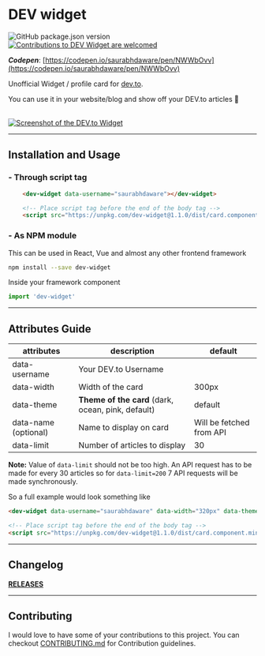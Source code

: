 # DEV widget
<p align="left">
<img alt="GitHub package.json version" src="https://img.shields.io/github/package-json/v/saurabhdaware/dev-widget?style=flat-square"> <a href="CONTRIBUTING.md"><img alt="Contributions to DEV Widget are welcomed" src="https://img.shields.io/badge/contributions-welcome-brightgreen?style=flat-square"></a>
</p>

***Codepen***: [https://codepen.io/saurabhdaware/pen/NWWbOvv](https://codepen.io/saurabhdaware/pen/NWWbOvv)

Unofficial Widget / profile card for [dev.to](https://dev.to/). 

You can use it in your website/blog and show off your DEV.to articles :sunflower:
<br><br>

[![Screenshot of the DEV.to Widget](https://res.cloudinary.com/saurabhdaware/image/upload/v1571605298/saurabh2019/Screenshot_from_2019-10-21_02-30-14.png)](#installation-and-usage)

---

## Installation and Usage


### - Through script tag

```html
    <dev-widget data-username="saurabhdaware"></dev-widget>

    <!-- Place script tag before the end of the body tag -->
    <script src="https://unpkg.com/dev-widget@1.1.0/dist/card.component.min.mjs" type="module"></script>
```


### - As NPM module
This can be used in React, Vue and almost any other frontend framework 
```sh
npm install --save dev-widget
```

Inside your framework component
```js
import 'dev-widget'
```


--- 

## Attributes Guide

| attributes    | description                   | default                  | 
|---------------|-------------------------------|--------------------------|
| data-username | Your DEV.to Username          |                          |
| data-width    | Width of the card             | 300px                    |
| data-theme    | **Theme of the card** (dark, ocean, pink, default) | default                  |
| data-name (optional)    | Name to display on card       | Will be fetched from API |
| data-limit    | Number of articles to display | 30                       |

**Note:** Value of `data-limit` should not be too high. An API request has to be made for every 30 articles so for `data-limit=200` 7 API requests will be made synchronously.

So a full example would look something like 
```html
<dev-widget data-username="saurabhdaware" data-width="320px" data-theme="ocean" data-limit="3" data-name="Saurabh 😎" ></dev-widget>

<!-- Place script tag before the end of the body tag -->
<script src="https://unpkg.com/dev-widget@1.1.0/dist/card.component.min.mjs" type="module"></script>
```

---

## Changelog
**[RELEASES](https://github.com/saurabhdaware/DEV-widget/releases)**

---

## Contributing

I would love to have some of your contributions to this project. You can checkout [CONTRIBUTING.md](CONTRIBUTING.md) for Contribution guidelines.
